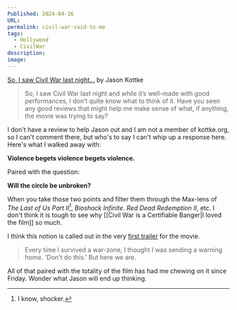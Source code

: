 ```yaml
---
Published: 2024-04-16
URL: 
permalink: civil-war-said-to-me
tags:
  - Hollywood
  - CivilWar
description: 
image:
---
```

[So, I saw Civil War last night...](https://kottke.org/24/04/0044411-so-i-saw-civil-war) by Jason Kottke

> So, I saw Civil War last night and while it’s well-made with good performances, I don’t quite know what to think of it. Have you seen any good reviews that might help me make sense of what, if anything, the movie was trying to say?

I don't have a review to help Jason out and I am not a member of kottke.org, so I can't comment there, but who's to say I can't whip up a response here. Here's what I walked away with:

**Violence begets violence begets violence.**

Paired with the question:

**Will the circle be unbroken?**

When you take those two points and filter them through the Max-lens of *The Last of Us Part II*[^1], *Bioshock Infinite*. *Red Dead Redemption II*, etc. I don't think it is tough to see why [[Civil War is a Certifiable Banger|I loved the film]] so much.

I think this notion is called out in the very [first trailer](https://youtube.com/watch?v=aDyQxtg0V2w&t=62) for the movie.

> Every time I survived a war-zone, I thought I was sending a warning home. 'Don't do this.' But here we are.

All of that paired with the totality of the film has had me chewing on it since Friday. Wonder what Jason will end up thinking.

[^1]: I know, shocker.
